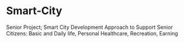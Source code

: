 # Smart-City
Senior Project; Smart City Development Approach to Support Senior Citizens: Basic and Daily life, Personal Healthcare, Recreation, Earning
